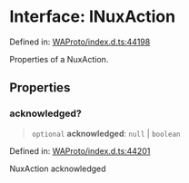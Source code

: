 # Interface: INuxAction

Defined in: [WAProto/index.d.ts:44198](https://github.com/Fokusdotid/Baileys/blob/6a8e2076fa4119b2d5152250d579a4fbed394533/WAProto/index.d.ts#L44198)

Properties of a NuxAction.

## Properties

### acknowledged?

> `optional` **acknowledged**: `null` \| `boolean`

Defined in: [WAProto/index.d.ts:44201](https://github.com/Fokusdotid/Baileys/blob/6a8e2076fa4119b2d5152250d579a4fbed394533/WAProto/index.d.ts#L44201)

NuxAction acknowledged
